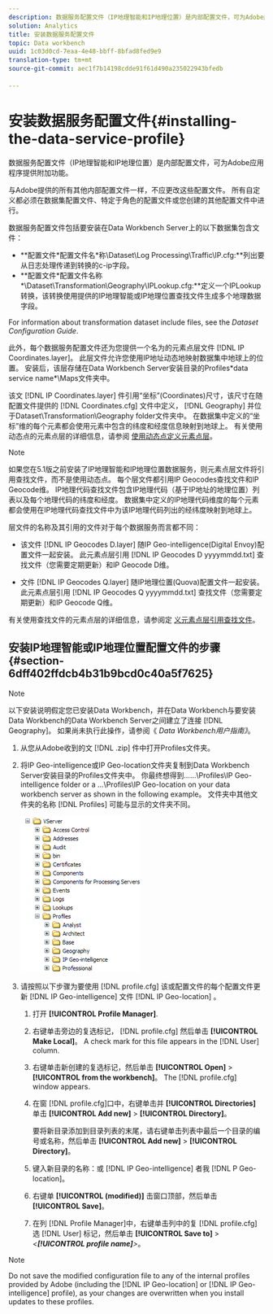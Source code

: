 ```yaml
---
description: 数据服务配置文件（IP地理智能和IP地理位置）是内部配置文件，可为Adobe应用程序提供附加功能。
solution: Analytics
title: 安装数据服务配置文件
topic: Data workbench
uuid: 1c03d0cd-7eaa-4e48-bbff-8bfad8fed9e9
translation-type: tm+mt
source-git-commit: aec1f7b14198cdde91f61d490a235022943bfedb

---
```



# 安装数据服务配置文件{#installing-the-data-service-profile}

数据服务配置文件（IP地理智能和IP地理位置）是内部配置文件，可为Adobe应用程序提供附加功能。

与Adobe提供的所有其他内部配置文件一样，不应更改这些配置文件。 所有自定义都必须在数据集配置文件、特定于角色的配置文件或您创建的其他配置文件中进行。

数据服务配置文件包括要安装在Data Workbench Server上的以下数据集包含文件：

* **配置文件\*配置文件名&#x200B;*称\Dataset\Log Processing\Traffic\IP.cfg:**列出要从日志处理传递到转换的c-ip字段。
* **配置文件\*配置文件名称&#x200B;*\Dataset\Transformation\Geography\IPLookup.cfg:**定义一个IPLookup转换，该转换使用提供的IP地理智能或IP地理位置查找文件生成多个地理数据字段。

For information about transformation dataset include files, see the *Dataset Configuration Guide*.

此外，每个数据服务配置文件还为您提供一个名为的元素点层文件 [!DNL IP Coordinates.layer]。 此层文件允许您使用IP地址动态地映射数据集中地球上的位置。 安装后，该层存储在Data Workbench Server安装目录的Profiles\*data service name*\Maps文件夹中。

该文 [!DNL IP Coordinates.layer] 件引用“坐标”(Coordinates)尺寸，该尺寸在随配置文件提供的 [!DNL Coordinates.cfg] 文件中定义， [!DNL Geography] 并位于Dataset\Transformation\Geography folder文件夹中。 在数据集中定义的“坐标”维的每个元素都会使用元素中包含的纬度和经度信息映射到地球上。 有关使用动态点的元素点层的详细信息，请参阅 [使用动态点定义元素点层](../../../../home/c-geo-oview/c-wk-img-lyrs/c-elmt-pt-lyrs/c-elmt-pt-lyrs-ref-lkp-files/c-elmt-pt-lyr-file-frmt/c-dyn-pts.md#concept-77ae65bedc3f465489bc135ae7e3c2f3)。

>[!NOTE]
>
>如果您在5.1版之前安装了IP地理智能和IP地理位置数据服务，则元素点层文件将引用查找文件，而不是使用动态点。 每个层文件都引用IP Geocodes查找文件和IP Geocode维。 IP地理代码查找文件包含IP地理代码（基于IP地址的地理位置）列表以及每个地理代码的纬度和经度。 数据集中定义的IP地理代码维度的每个元素都会使用在IP地理代码查找文件中为该IP地理代码列出的经纬度映射到地球上。

层文件的名称及其引用的文件对于每个数据服务而言都不同：

* 该文件 [!DNL IP Geocodes D.layer] 随IP Geo-intelligence(Digital Envoy)配置文件一起安装。 此元素点层引用 [!DNL IP Geocodes D yyyymmdd.txt] 查找文件（您需要定期更新）和IP Geocode D维。

* 文件 [!DNL IP Geocodes Q.layer] 随IP地理位置(Quova)配置文件一起安装。 此元素点层引用 [!DNL IP Geocodes Q yyyymmdd.txt] 查找文件（您需要定期更新）和IP Geocode Q维。

有关使用查找文件的元素点层的详细信息，请参阅定 [义元素点层引用查找文件](../../../../home/c-geo-oview/c-wk-img-lyrs/c-elmt-pt-lyrs/c-elmt-pt-lyrs-ref-lkp-files/c-elmt-pt-lyrs-ref-lkp-files.md#concept-c40bd0890a984112bce831b596827f0f)。

## 安装IP地理智能或IP地理位置配置文件的步骤 {#section-6dff402ffdcb4b31b9bcd0c40a5f7625}

>[!NOTE]
>
>以下安装说明假定您已安装Data Workbench，并在Data Workbench与要安装Data Workbench的Data Workbench Server之间建立了连接 [!DNL Geography]。 如果尚未执行此操作，请参阅《 *Data Workbench用户指南》*。

1. 从您从Adobe收到的文 [!DNL .zip] 件中打开Profiles文件夹。
1. 将IP Geo-intelligence或IP Geo-location文件夹复制到Data Workbench Server安装目录的Profiles文件夹中。 你最终想得到……\Profiles\IP Geo-intelligence folder or a ...\Profiles\IP Geo-location on your data workbench server as shown in the following example。 文件夹中其他文件夹的名称 [!DNL Profiles] 可能与显示的文件夹不同。

   ![](assets/Geo_installProfiles_dirIP.png)

1. 请按照以下步骤为要使用 [!DNL profile.cfg] 该或配置文件的每个配置文件更新 [!DNL IP Geo-intelligence] 文件 [!DNL IP Geo-location] 。

   1. 打开 **[!UICONTROL Profile Manager]**.
   1. 右键单击旁边的复选标记， [!DNL profile.cfg] 然后单击 **[!UICONTROL Make Local]**。 A check mark for this file appears in the [!DNL User] column.

   1. 右键单击新创建的复选标记，然后单击 **[!UICONTROL Open]** > **[!UICONTROL from the workbench]**。 The [!DNL profile.cfg] window appears.

   1. 在窗 [!DNL profile.cfg]口中，右键单击并 **[!UICONTROL Directories]** 单击 **[!UICONTROL Add new]** > **[!UICONTROL Directory]**。

      要将新目录添加到目录列表的末尾，请右键单击列表中最后一个目录的编号或名称，然后单击 **[!UICONTROL Add new]** > **[!UICONTROL Directory]**。

   1. 键入新目录的名称：或 [!DNL IP Geo-intelligence] 者我 [!DNL P Geo-location]。

   1. 右键单 **[!UICONTROL (modified)]** 击窗口顶部，然后单击 **[!UICONTROL Save]**。

   1. 在列 [!DNL Profile Manager]中，右键单击列中的复 [!DNL profile.cfg] 选 [!DNL User] 标记，然后单击 **[!UICONTROL Save to]** > *&lt;**[!UICONTROL profile name]**>*。

>[!NOTE]
>
>Do not save the modified configuration file to any of the internal profiles provided by Adobe (including the [!DNL IP Geo-location] or [!DNL IP Geo-intelligence] profile), as your changes are overwritten when you install updates to these profiles.

